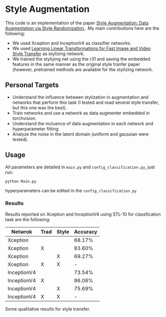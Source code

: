 # Style Augmentation
This code is an implementation of the paper [Style Augmentation: Data Augmentation via Style Randomization
](https://arxiv.org/abs/1809.05375). My main contributions here are the following:

- We used Xception and InceptionV4 as classifier networks.
- We used [Learning Linear Transformations for Fast Image and Video Style Transfer](https://github.com/sunshineatnoon/LinearStyleTransfer) as stylizing network.
- We trained the styliying net using the r31 and saving the embedded features in the same manner as the original style tranfer paper (however, pretrained methods are available for the stylizing network.


## Personal Targets
- Understand the influence between stylization in augmentation and networks that perform this task (I tested and read several style transfer, but this one was the best).
- Train networks and use a network as data augmenter embedded in torchvision.
- Understand the incluence of data augmentation in each network and hyperparameter fitting
- Analyze the noise in the latent domain (uniform and gaussian were tested).

## Usage
All parameters are detailed in `main.py` and `config_classification.py`, just run:
```
python Main.py
```
hyperparameters can be edited in the `config_classification.py`

### Results

Results reported on Xception and InceptionV4 using STL-10 for classfication task are the following: 

| Netwrok    |    Trad   |   Style   |  Accuracy  | 
| ---------  | --------- | --------- | ---------- |
| Xception   |           |           |   68.17%   |
| Xception   |     X     |           |   83.60%   |
| Xception   |           |     X     |   69.27%   |
| Xception   |     X     |     X     |      -     |
| InceptionV4|           |           |   73.54%   |
| InceptionV4|     X     |           |   86.06%   |
| InceptionV4|           |     X     |   75.69%   |
| InceptionV4|     X     |     X     |      -     |

Some qualitative results for style transfer.


